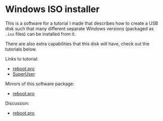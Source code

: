 Windows ISO installer
=================

This is a software for a tutorial I made that describes how to create a USB disk such that many different separate Windows versions (packaged as `.iso` files) can be installed from it.

There are also extra capabilities that this disk will have, check out the tutorials below.

Links to tutorial:

- [reboot.pro](http://reboot.pro/topic/19773-multiboot-usb-disk-install-windows-78-from-iso-file-on-hidden-partition/)
- [SuperUser](http://superuser.com/questions/740448/multiple-windows-installers-on-a-usb-stick/748840#748840)

Mirrors of this software package:

- [reboot.pro](http://reboot.pro/files/file/536-software-to-install-windows-from-iso/)

Discussion:

- [reboot.pro](http://reboot.pro/topic/19742-installing-windows-78-from-iso-without-unpacking/)

